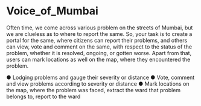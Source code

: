 # Voice_of_Mumbai
Often time, we come across various problem on the streets of Mumbai, but we are clueless as to where to report the same. So, your task is to create a portal for the same, where citizens can report their problems, and others can view, vote and comment on the same, with respect to the status of the problem, whether it is resolved, ongoing, or gotten worse. Apart from that, users can mark locations as well on the map, where they encountered the problem. 

● Lodging problems and gauge their severity or distance
● Vote, comment and view problems according to severity or distance
● Mark locations on the map, where the problem was faced, extract the ward that problem belongs to, report to the ward
